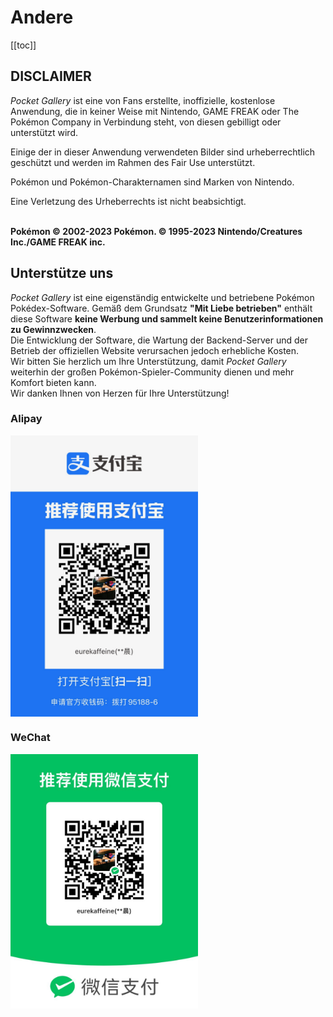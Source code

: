 # Andere
[[toc]]
## DISCLAIMER

_Pocket Gallery_ ist eine von Fans erstellte, inoffizielle, kostenlose Anwendung, die in keiner Weise mit Nintendo, GAME FREAK oder The Pokémon Company in Verbindung steht, von diesen gebilligt oder unterstützt wird.

Einige der in dieser Anwendung verwendeten Bilder sind urheberrechtlich geschützt und werden im Rahmen des Fair Use unterstützt.

Pokémon und Pokémon-Charakternamen sind Marken von Nintendo.

Eine Verletzung des Urheberrechts ist nicht beabsichtigt.

\
**Pokémon © 2002-2023 Pokémon. © 1995-2023 Nintendo/Creatures Inc./GAME FREAK inc.**

## Unterstütze uns

_Pocket Gallery_ ist eine eigenständig entwickelte und betriebene Pokémon Pokédex-Software. Gemäß dem Grundsatz **"Mit Liebe betrieben"** enthält diese Software **keine Werbung und sammelt keine Benutzerinformationen zu Gewinnzwecken**. \
                Die Entwicklung der Software, die Wartung der Backend-Server und der Betrieb der offiziellen Website verursachen jedoch erhebliche Kosten. \
                Wir bitten Sie herzlich um Ihre Unterstützung, damit _Pocket Gallery_ weiterhin der großen Pokémon-Spieler-Community dienen und mehr Komfort bieten kann. \
                Wir danken Ihnen von Herzen für Ihre Unterstützung!

### Alipay
<img src="../../.vuepress/public/qr_alipay.jpg" width = "300" alt="Alipay QR Code" align=center />

### WeChat
<img src="../../.vuepress/public/qr_wechat.jpg" width = "300" alt="WeChat QR Code" align=center />